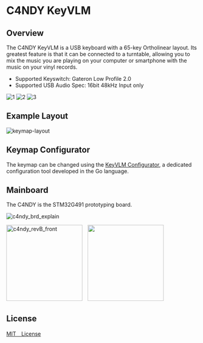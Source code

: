 # C4NDY KeyVLM

## Overview
The C4NDY KeyVLM is a USB keyboard with a 65-key Ortholinear layout. Its greatest feature is that it can be connected to a turntable, allowing you to mix the music you are playing on your computer or smartphone with the music on your vinyl records.

- Supported Keyswitch: Gateron Low Profile 2.0  
- Supported USB Audio Spec: 16bit 48kHz Input only

![1](https://github.com/yamamo2shun1/C4NDY/assets/96638/20440f42-f48b-4111-9ce8-993f187b1d1e)
![2](https://github.com/yamamo2shun1/C4NDY/assets/96638/e7a72ce8-ff90-4a15-8e16-572257de4128)
![3](https://github.com/yamamo2shun1/C4NDY/assets/96638/33fd7535-f1e1-4e20-a99c-ce84f68deabb)

## Example Layout
![keymap-layout](https://github.com/yamamo2shun1/C4NDY/assets/96638/bc8e57b4-f748-4dd8-b59a-7187f392ab16)

## Keymap Configurator
The keymap can be changed using the [KeyVLM Configurator](https://github.com/yamamo2shun1/KeyVLM_Configurator), a dedicated configuration tool developed in the Go language.

## Mainboard
The C4NDY is the STM32G491 prototyping board.

![c4ndy_brd_explain](https://github.com/yamamo2shun1/C4NDY/assets/96638/aaa2ed8d-d70b-4a83-bae2-521097d3deec)

<img width="200" alt="c4ndy_revB_front" src="https://github.com/yamamo2shun1/C4NDY/assets/96638/7183699a-8d82-4a91-bb7c-bbe63f441531">　<img width="200" allt="c4ndy_revB_back" src="https://github.com/yamamo2shun1/C4NDY/assets/96638/1787f323-11b4-4320-b053-13762e59fe66">
</center>

## License
[MIT　License](https://github.com/yamamo2shun1/C4NDY/blob/main/LICENSE.md)